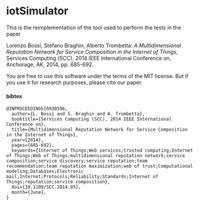 iotSimulator
============

This is the reimplementation of the tool used to perform the tests in
the paper

Lorenzo Bossi, Stefano Braghin, Alberto Trombetta:
*A Multidimensional Reputation Network for Service Composition in the
Internet of Things*,
Services Computing (SCC), 2014 IEEE International Conference on,
Anchorage, AK, 2014, pp. 685-692.


You are free to use this software under the terms of the MIT license.
But if you use it for research purposes, please cite our paper.

#### bibtex
```
@INPROCEEDINGS{6930596,
  author={L. Bossi and S. Braghin and A. Trombetta},
  booktitle={Services Computing (SCC), 2014 IEEE International Conference on},
  title={Multidimensional Reputation Network for Service Composition in the Internet of Things},
  year={2014},
  pages={685-692},
  keywords={Internet of Things;Web services;trusted computing;Internet of Things;Web of Things;multidimensional reputation network;service composition;service discovery;service reputation;team recommendation;team reputation maximization;web of trust;Computational modeling;Databases;Electronic mail;Internet;Protocols;Reliability;Standards;Internet of Things;reputation;service composition},
  doi={10.1109/SCC.2014.95},
  month={June},
}
```
